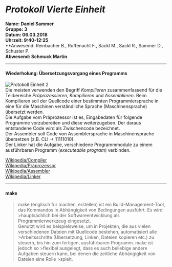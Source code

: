# _Protokoll Vierte Einheit_  

**Name: Daniel Sammer**  
**Gruppe: 3**  
**Datum: 06.03.2018**  
**Uhrzeit: 9:40-12:25**  
**Anwesend: Reinbacher B., Ruffenacht F., Sackl M., Sackl R., Sammer D., Schuster P.  
**Abwesend: Schmuck Martin**  
  
-----------------------------------------------------------  
#### Wiederholung: Übersetzungsvorgang eines Programms  
![Protokoll Einheit 2](https://github.com/HTLMechatronics/m14-la1-sx/blob/samdam14/samdam14/einheit4.jpg)  
Die meisten verwenden den Begriff _Kompilieren_ zusammenfassend für die Teilbereiche _Präprozessieren, Kompilieren_ und _Assemblieren_. Beim Kompilieren soll der Quellcode einer bestimmten Programmiersprache in eine für die Maschinen verständliche Sprache (Maschinensprache) übersetzt werden.   
Die Aufgabe vom Präprozessor ist es, Eingabedaten für folgende Programme vorzubereiten und diese weiterzugeben. Der daraus entstandene Code wird als Zwischencode bezeichnet.  
Der Assembler soll Code von Assemblersprache in Maschinensprache übersetzen (z.B. CLI -> 11111010).  
Der Linker hat die Aufgabe, verschiedene Programmmodule zu einem ausführbaren Programm (_executeable program_) verbinden.  

[Wikipedia/Compiler](https://de.wikipedia.org/wiki/Compiler)  
[Wikipedia/Präprozessor](https://de.wikipedia.org/wiki/Pr%C3%A4prozessor)  
[Wikipedia/Assembler](https://de.wikipedia.org/wiki/Assembler_(Informatik))  
[Wikipedia/Linker](https://de.wikipedia.org/wiki/Linker_(Computerprogramm))  

------------------------------------------------------------  
#### make  
>make (englisch für machen, erstellen) ist ein Build-Management-Tool, das Kommandos in Abhängigkeit von Bedingungen ausführt. Es wird   >hauptsächlich bei der Softwareentwicklung als Programmierwerkzeug eingesetzt.  
>Genutzt wird es beispielsweise, um in Projekten, die aus vielen verschiedenen Dateien mit Quellcode bestehen, automatisiert alle   >Arbeitsschritte (Übersetzung, Linken, Dateien kopieren etc.) zu steuern, bis hin zum fertigen, ausführbaren Programm. make ist jedoch so   >flexibel ausgelegt, dass es auch beliebige andere Aufgaben steuern kann, bei denen die zeitliche Abhängigkeit von Dateien eine Rolle   >spielt.  

